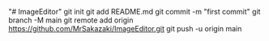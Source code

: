 "# ImageEditor"  git init git add README.md git commit -m "first commit" git branch -M main git remote add origin https://github.com/MrSakazaki/ImageEditor.git git push -u origin main
